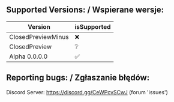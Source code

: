 ## Supported Versions: / Wspierane wersje:

| Version              | isSupported   |
| -------------------- | ------------- |
| ClosedPreviewMinus   | ❌            |
| ClosedPreview        | ❔             |
| Alpha 0.0.0.0        | ✅            |

## Reporting bugs: / Zgłaszanie błędów:

Discord Server: https://discord.gg/CeWPcvSCwJ (forum 'issues')
